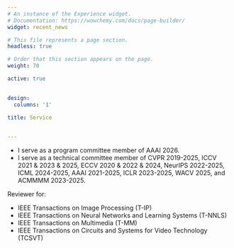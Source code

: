 ```yaml
---
# An instance of the Experience widget.
# Documentation: https://wowchemy.com/docs/page-builder/
widget: recent_news

# This file represents a page section.
headless: true

# Order that this section appears on the page.
weight: 70

active: true

 
design:
  columns: '1'

title: Service
 

---
```

- I serve as a program committee member of AAAI 2026.
- I serve as a technical committee member of CVPR 2019-2025, ICCV 2021 & 2023 & 2025, ECCV 2020 & 2022 & 2024, NeurIPS 2022-2025, ICML 2024-2025, AAAI 2021-2025, ICLR 2023-2025, WACV 2025, and ACMMMM 2023-2025.
  
Reviewer for:
- IEEE Transactions on Image Processing (T-IP)
- IEEE Transactions on Neural Networks and Learning Systems (T-NNLS)
- IEEE Transactions on Multimedia (T-MM)
- IEEE Transactions on Circuits and Systems for Video Technology (TCSVT)
